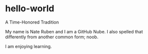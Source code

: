 # hello-world
A Time-Honored Tradition

My name is Nate Ruben and I am a GitHub Nube. I also spelled that differently from another common form; noob.

I am enjoying learning.
